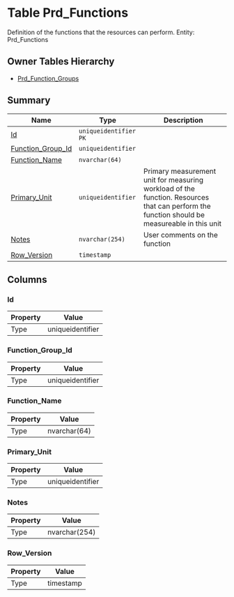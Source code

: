 # Table Prd_Functions

Definition of the functions that the resources can perform. Entity: Prd_Functions

## Owner Tables Hierarchy

* [Prd_Function_Groups](Prd_Function_Groups.md)

## Summary

| Name | Type | Description |
| - | - | --- |
|[Id](#id)|`uniqueidentifier` `PK`||
|[Function_Group_Id](#function_group_id)|`uniqueidentifier` ||
|[Function_Name](#function_name)|`nvarchar(64)` ||
|[Primary_Unit](#primary_unit)|`uniqueidentifier` |Primary measurement unit for measuring workload of the function. Resources that can perform the function should be measureable in this unit|
|[Notes](#notes)|`nvarchar(254)` |User comments on the function|
|[Row_Version](#row_version)|`timestamp` ||

## Columns

### Id

| Property | Value |
| - | - |
|Type|uniqueidentifier|

### Function_Group_Id

| Property | Value |
| - | - |
|Type|uniqueidentifier|

### Function_Name

| Property | Value |
| - | - |
|Type|nvarchar(64)|

### Primary_Unit

| Property | Value |
| - | - |
|Type|uniqueidentifier|

### Notes

| Property | Value |
| - | - |
|Type|nvarchar(254)|

### Row_Version

| Property | Value |
| - | - |
|Type|timestamp|


